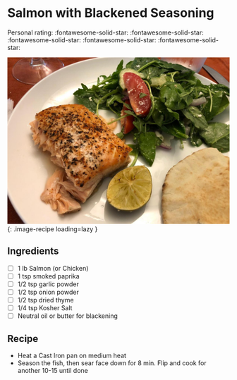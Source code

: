 # Salmon with Blackened Seasoning

<!-- {cts} rating=5; (User can specify rating on scale of 1-5) -->

Personal rating: :fontawesome-solid-star: :fontawesome-solid-star: :fontawesome-solid-star: :fontawesome-solid-star: :fontawesome-solid-star:

<!-- {cte} -->

<!-- {cts} name_image=salmon_with_blackened_seasoning.jpeg; (User can specify image name) -->

![salmon_with_blackened_seasoning.jpeg](./salmon_with_blackened_seasoning.jpeg){: .image-recipe loading=lazy }

<!-- {cte} -->

## Ingredients

- [ ] 1 lb Salmon (or Chicken)
- [ ] 1 tsp smoked paprika
- [ ] 1/2 tsp garlic powder
- [ ] 1/2 tsp onion powder
- [ ] 1/2 tsp dried thyme
- [ ] 1/4 tsp Kosher Salt
- [ ] Neutral oil or butter for blackening

## Recipe

- Heat a Cast Iron pan on medium heat
- Season the fish, then sear face down for 8 min. Flip and cook for another 10-15 until done
